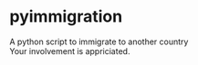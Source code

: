 # pyimmigration
A python script to immigrate to another country </br>
Your involvement is appriciated.
